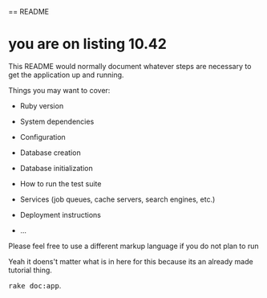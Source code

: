 == README

# you are on listing 10.42



This README would normally document whatever steps are necessary to get the
application up and running.

Things you may want to cover:

* Ruby version

* System dependencies

* Configuration

* Database creation

* Database initialization

* How to run the test suite

* Services (job queues, cache servers, search engines, etc.)

* Deployment instructions

* ...


Please feel free to use a different markup language if you do not plan to run

Yeah it doens't matter what is in here for this because its an already made tutorial thing.

<tt>rake doc:app</tt>.
